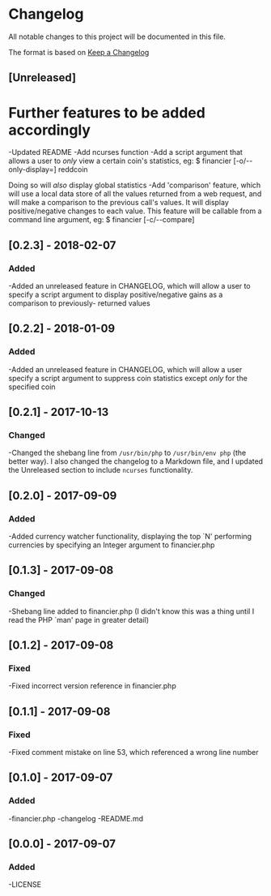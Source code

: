 # Changelog
All notable changes to this project will be documented in this file.

The format is based on [Keep a Changelog](http://keepachangelog.com/en/1.0.0/)

## [Unreleased]
# Further features to be added accordingly
-Updated README
-Add ncurses function
-Add a script argument that allows a user to *only* view a certain coin's statistics, eg:
	$ financier [-o/--only-display=] reddcoin

Doing so will _also_ display global statistics
-Add 'comparison' feature, which will use a local data store of all the values returned from
	a web request, and will make a comparison to the previous call's values. It will display
	positive/negative changes to each value. This feature will be callable from a command line
	argument, eg:
	$ financier [-c/--compare]

## [0.2.3] - 2018-02-07
### Added
-Added an unreleased feature in CHANGELOG, which will allow a user to specify a script argument to display positive/negative gains as a comparison to previously-
returned values

## [0.2.2] - 2018-01-09
### Added
-Added an unreleased feature in CHANGELOG, which will allow a user specify a script argument to suppress coin statistics except _only_ for the specified coin

## [0.2.1] - 2017-10-13
### Changed
-Changed the shebang line from `/usr/bin/php` to `/usr/bin/env php` (the better way). I also changed the changelog to a Markdown file, and I updated the Unreleased 
section to include `ncurses` functionality.

## [0.2.0] - 2017-09-09
### Added
-Added currency watcher functionality, displaying the top `N' performing currencies by specifying an Integer argument to financier.php

## [0.1.3] - 2017-09-08
### Changed
-Shebang line added to financier.php (I didn't know this was a thing until I read the PHP `man' page in greater detail)

## [0.1.2] - 2017-09-08
### Fixed
-Fixed incorrect version reference in financier.php

## [0.1.1] - 2017-09-08
### Fixed
-Fixed comment mistake on line 53, which referenced a wrong line number

## [0.1.0] - 2017-09-07
### Added
-financier.php
-changelog
-README.md

## [0.0.0] - 2017-09-07
### Added
-LICENSE
